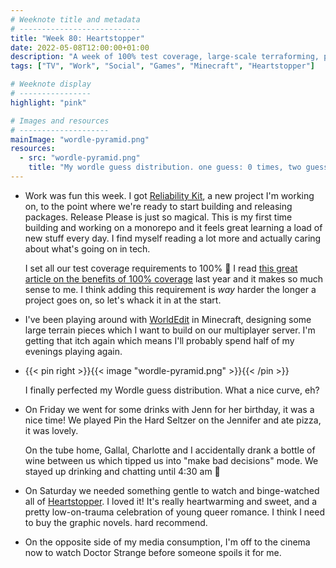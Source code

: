 ```yaml
---
# Weeknote title and metadata
# ---------------------------
title: "Week 80: Heartstopper"
date: 2022-05-08T12:00:00+01:00
description: "A week of 100% test coverage, large-scale terraforming, perfect Wordle scores, birthday drinks, accidental wine, and a new favourite TV series."
tags: ["TV", "Work", "Social", "Games", "Minecraft", "Heartstopper"]

# Weeknote display
# ----------------
highlight: "pink"

# Images and resources
# --------------------
mainImage: "wordle-pyramid.png"
resources:
  - src: "wordle-pyramid.png"
    title: "My wordle guess distribution. one guess: 0 times, two guesses: 3 times, three guesses: 26 times, four guesses: 60 times, five guesses: 26 times, six guesses: 3 times"
---
```


  * Work was fun this week. I got [Reliability Kit](https://github.com/financial-Times/dotcom-reliability-kit), a new project I'm working on, to the point where we're ready to start building and releasing packages. Release Please is just so magical. This is my first time building and working on a monorepo and it feels great learning a load of new stuff every day. I find myself reading a lot more and actually caring about what's going on in tech.

    I set all our test coverage requirements to 100% :eyes: I read [this great article on the benefits of 100% coverage](https://medium.com/openclassrooms-product-design-and-engineering/the-real-benefit-of-100-code-coverage-b2f30393d659) last year and it makes so much sense to me. I think adding this requirement is _way_ harder the longer a project goes on, so let's whack it in at the start.

  * I've been playing around with [WorldEdit](https://www.curseforge.com/minecraft/mc-mods/worldedit) in Minecraft, designing some large terrain pieces which I want to build on our multiplayer server. I'm getting that itch again which means I'll probably spend half of my evenings playing again.

  * {{< pin right >}}{{< image "wordle-pyramid.png" >}}{{< /pin >}}

    I finally perfected my Wordle guess distribution. What a nice curve, eh?

  * On Friday we went for some drinks with Jenn for her birthday, it was a nice time! We played Pin the Hard Seltzer on the Jennifer and ate pizza, it was lovely.

    On the tube home, Gallal, Charlotte and I accidentally drank a bottle of wine between us which tipped us into "make bad decisions" mode. We stayed up drinking and chatting until 4:30 am :facepalm:

  * On Saturday we needed something gentle to watch and binge-watched all of [Heartstopper](https://en.wikipedia.org/wiki/Heartstopper_(TV_series)). I loved it! It's really heartwarming and sweet, and a pretty low-on-trauma celebration of young queer romance. I think I need to buy the graphic novels. hard recommend.

  * On the opposite side of my media consumption, I'm off to the cinema now to watch Doctor Strange before someone spoils it for me.
